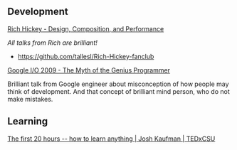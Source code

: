 ## Development

[Rich Hickey - Design, Composition, and Performance](https://www.infoq.com/presentations/design-composition-performance-keynote?__s=zmuyi44copiizoc7scfb)

*All talks from Rich are brilliant!*
  * https://github.com/tallesl/Rich-Hickey-fanclub
  
[Google I/O 2009 - The Myth of the Genius Programmer](https://www.youtube.com/watch?v=0SARbwvhupQ)

Brilliant talk from Google engineer about misconception of how people may think of development. And that concept of brilliant mind person, who do not make mistakes.


## Learning

[The first 20 hours -- how to learn anything | Josh Kaufman | TEDxCSU](https://www.youtube.com/watch?v=5MgBikgcWnY)

